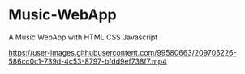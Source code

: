 # Music-WebApp
A Music WebApp with HTML CSS Javascript



https://user-images.githubusercontent.com/99580663/209705226-586cc0c1-739d-4c53-8797-bfdd9ef738f7.mp4

